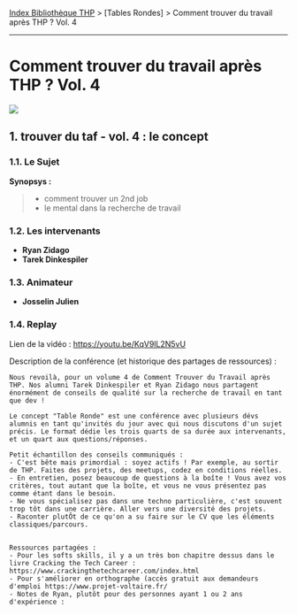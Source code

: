 [Index Bibliothèque THP](https://github.com/TheHackingProject/bibliotheque-THP) > [Tables Rondes] > Comment trouver du travail après THP ? Vol. 4

___

# Comment trouver du travail après THP ? Vol. 4

![](https://picsum.photos/1024/400)


## 1. trouver du taf - vol. 4 : le concept

### 1.1. Le Sujet

**Synopsys :**
>- comment trouver un 2nd job
>- le mental dans la recherche de travail

### 1.2. Les intervenants

- **Ryan Zidago**
- **Tarek Dinkespiler**

### 1.3. Animateur

- **Josselin Julien**

### 1.4. Replay

Lien de la vidéo : https://youtu.be/KqV9lL2N5vU

Description de la conférence (et historique des partages de ressources) :

```
Nous revoilà, pour un volume 4 de Comment Trouver du Travail après THP. Nos alumni Tarek Dinkespiler et Ryan Zidago nous partagent énormément de conseils de qualité sur la recherche de travail en tant que dev !

Le concept "Table Ronde" est une conférence avec plusieurs dévs alumnis en tant qu'invités du jour avec qui nous discutons d'un sujet précis. Le format dédie les trois quarts de sa durée aux intervenants, et un quart aux questions/réponses. 

Petit échantillon des conseils communiqués :
- C'est bête mais primordial : soyez actifs ! Par exemple, au sortir de THP. Faites des projets, des meetups, codez en conditions réelles.
- En entretien, posez beaucoup de questions à la boîte ! Vous avez vos critères, tout autant que la boîte, et vous ne vous présentez pas comme étant dans le besoin. 
- Ne vous spécialisez pas dans une techno particulière, c'est souvent trop tôt dans une carrière. Aller vers une diversité des projets.
- Raconter plutÔt de ce qu'on a su faire sur le CV que les éléments classiques/parcours.


Ressources partagées :
- Pour les softs skills, il y a un très bon chapitre dessus dans le livre Cracking the Tech Career : https://www.crackingthetechcareer.com/index.html
- Pour s'améliorer en orthographe (accès gratuit aux demandeurs d'emploi https://www.projet-voltaire.fr/
- Notes de Ryan, plutôt pour des personnes ayant 1 ou 2 ans d'expérience : 
```